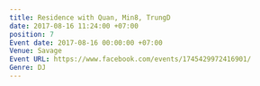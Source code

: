 ```yaml
---
title: Residence with Quan, Min8, TrungD
date: 2017-08-16 11:24:00 +07:00
position: 7
Event date: 2017-08-16 00:00:00 +07:00
Venue: Savage
Event URL: https://www.facebook.com/events/1745429972416901/
Genre: DJ
---
```


